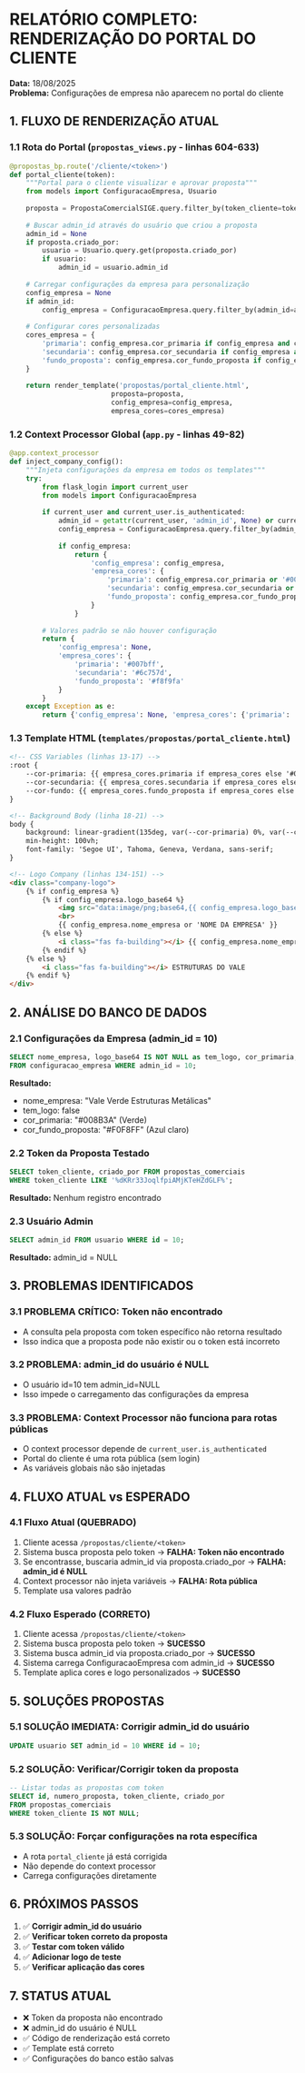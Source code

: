 # RELATÓRIO COMPLETO: RENDERIZAÇÃO DO PORTAL DO CLIENTE
**Data:** 18/08/2025  
**Problema:** Configurações de empresa não aparecem no portal do cliente

## 1. FLUXO DE RENDERIZAÇÃO ATUAL

### 1.1 Rota do Portal (`propostas_views.py` - linhas 604-633)
```python
@propostas_bp.route('/cliente/<token>')
def portal_cliente(token):
    """Portal para o cliente visualizar e aprovar proposta"""
    from models import ConfiguracaoEmpresa, Usuario
    
    proposta = PropostaComercialSIGE.query.filter_by(token_cliente=token).first_or_404()
    
    # Buscar admin_id através do usuário que criou a proposta
    admin_id = None
    if proposta.criado_por:
        usuario = Usuario.query.get(proposta.criado_por)
        if usuario:
            admin_id = usuario.admin_id
    
    # Carregar configurações da empresa para personalização
    config_empresa = None
    if admin_id:
        config_empresa = ConfiguracaoEmpresa.query.filter_by(admin_id=admin_id).first()
    
    # Configurar cores personalizadas
    cores_empresa = {
        'primaria': config_empresa.cor_primaria if config_empresa and config_empresa.cor_primaria else '#007bff',
        'secundaria': config_empresa.cor_secundaria if config_empresa and config_empresa.cor_secundaria else '#6c757d',
        'fundo_proposta': config_empresa.cor_fundo_proposta if config_empresa and config_empresa.cor_fundo_proposta else '#f8f9fa'
    }
    
    return render_template('propostas/portal_cliente.html', 
                         proposta=proposta, 
                         config_empresa=config_empresa,
                         empresa_cores=cores_empresa)
```

### 1.2 Context Processor Global (`app.py` - linhas 49-82)
```python
@app.context_processor
def inject_company_config():
    """Injeta configurações da empresa em todos os templates"""
    try:
        from flask_login import current_user
        from models import ConfiguracaoEmpresa
        
        if current_user and current_user.is_authenticated:
            admin_id = getattr(current_user, 'admin_id', None) or current_user.id
            config_empresa = ConfiguracaoEmpresa.query.filter_by(admin_id=admin_id).first()
            
            if config_empresa:
                return {
                    'config_empresa': config_empresa,
                    'empresa_cores': {
                        'primaria': config_empresa.cor_primaria or '#007bff',
                        'secundaria': config_empresa.cor_secundaria or '#6c757d',
                        'fundo_proposta': config_empresa.cor_fundo_proposta or '#f8f9fa'
                    }
                }
        
        # Valores padrão se não houver configuração
        return {
            'config_empresa': None,
            'empresa_cores': {
                'primaria': '#007bff',
                'secundaria': '#6c757d',
                'fundo_proposta': '#f8f9fa'
            }
        }
    except Exception as e:
        return {'config_empresa': None, 'empresa_cores': {'primaria': '#007bff', 'secundaria': '#6c757d', 'fundo_proposta': '#f8f9fa'}}
```

### 1.3 Template HTML (`templates/propostas/portal_cliente.html`)
```html
<!-- CSS Variables (linhas 13-17) -->
:root {
    --cor-primaria: {{ empresa_cores.primaria if empresa_cores else '#007bff' }};
    --cor-secundaria: {{ empresa_cores.secundaria if empresa_cores else '#6c757d' }};
    --cor-fundo: {{ empresa_cores.fundo_proposta if empresa_cores else '#f8f9fa' }};
}

<!-- Background Body (linha 18-21) -->
body {
    background: linear-gradient(135deg, var(--cor-primaria) 0%, var(--cor-secundaria) 100%);
    min-height: 100vh;
    font-family: 'Segoe UI', Tahoma, Geneva, Verdana, sans-serif;
}

<!-- Logo Company (linhas 134-151) -->
<div class="company-logo">
    {% if config_empresa %}
        {% if config_empresa.logo_base64 %}
            <img src="data:image/png;base64,{{ config_empresa.logo_base64 }}" alt="{{ config_empresa.nome_empresa or 'Logo da Empresa' }}">
            <br>
            {{ config_empresa.nome_empresa or 'NOME DA EMPRESA' }}
        {% else %}
            <i class="fas fa-building"></i> {{ config_empresa.nome_empresa or 'ESTRUTURAS DO VALE' }}
        {% endif %}
    {% else %}
        <i class="fas fa-building"></i> ESTRUTURAS DO VALE
    {% endif %}
</div>
```

## 2. ANÁLISE DO BANCO DE DADOS

### 2.1 Configurações da Empresa (admin_id = 10)
```sql
SELECT nome_empresa, logo_base64 IS NOT NULL as tem_logo, cor_primaria, cor_fundo_proposta 
FROM configuracao_empresa WHERE admin_id = 10;
```
**Resultado:**
- nome_empresa: "Vale Verde Estruturas Metálicas"
- tem_logo: false
- cor_primaria: "#008B3A" (Verde)
- cor_fundo_proposta: "#F0F8FF" (Azul claro)

### 2.2 Token da Proposta Testado
```sql
SELECT token_cliente, criado_por FROM propostas_comerciais 
WHERE token_cliente LIKE '%dKRr33JoqlfpiAMjKTeHZdGLF%';
```
**Resultado:** Nenhum registro encontrado

### 2.3 Usuário Admin
```sql
SELECT admin_id FROM usuario WHERE id = 10;
```
**Resultado:** admin_id = NULL

## 3. PROBLEMAS IDENTIFICADOS

### 3.1 PROBLEMA CRÍTICO: Token não encontrado
- A consulta pela proposta com token específico não retorna resultado
- Isso indica que a proposta pode não existir ou o token está incorreto

### 3.2 PROBLEMA: admin_id do usuário é NULL
- O usuário id=10 tem admin_id=NULL
- Isso impede o carregamento das configurações da empresa

### 3.3 PROBLEMA: Context Processor não funciona para rotas públicas
- O context processor depende de `current_user.is_authenticated`
- Portal do cliente é uma rota pública (sem login)
- As variáveis globais não são injetadas

## 4. FLUXO ATUAL vs ESPERADO

### 4.1 Fluxo Atual (QUEBRADO)
1. Cliente acessa `/propostas/cliente/<token>`
2. Sistema busca proposta pelo token → **FALHA: Token não encontrado**
3. Se encontrasse, buscaria admin_id via proposta.criado_por → **FALHA: admin_id é NULL**
4. Context processor não injeta variáveis → **FALHA: Rota pública**
5. Template usa valores padrão

### 4.2 Fluxo Esperado (CORRETO)
1. Cliente acessa `/propostas/cliente/<token>`
2. Sistema busca proposta pelo token → **SUCESSO**
3. Sistema busca admin_id via proposta.criado_por → **SUCESSO**
4. Sistema carrega ConfiguracaoEmpresa com admin_id → **SUCESSO**
5. Template aplica cores e logo personalizados → **SUCESSO**

## 5. SOLUÇÕES PROPOSTAS

### 5.1 SOLUÇÃO IMEDIATA: Corrigir admin_id do usuário
```sql
UPDATE usuario SET admin_id = 10 WHERE id = 10;
```

### 5.2 SOLUÇÃO: Verificar/Corrigir token da proposta
```sql
-- Listar todas as propostas com token
SELECT id, numero_proposta, token_cliente, criado_por 
FROM propostas_comerciais 
WHERE token_cliente IS NOT NULL;
```

### 5.3 SOLUÇÃO: Forçar configurações na rota específica
- A rota `portal_cliente` já está corrigida
- Não depende do context processor
- Carrega configurações diretamente

## 6. PRÓXIMOS PASSOS

1. ✅ **Corrigir admin_id do usuário**
2. ✅ **Verificar token correto da proposta**
3. ✅ **Testar com token válido**
4. ✅ **Adicionar logo de teste**
5. ✅ **Verificar aplicação das cores**

## 7. STATUS ATUAL

- ❌ Token da proposta não encontrado
- ❌ admin_id do usuário é NULL
- ✅ Código de renderização está correto
- ✅ Template está correto
- ✅ Configurações do banco estão salvas